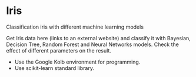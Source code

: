 # Iris
Classification iris with different machine learning models

Get Iris data here (links to an external website) and classify it with 
Bayesian, 
Decision Tree, 
Random Forest and 
Neural Networks models.
 Check the effect of different parameters on the result.
- Use the Google Kolb environment for programming.
- Use scikit-learn standard library.
